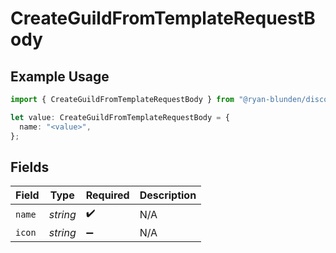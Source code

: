# CreateGuildFromTemplateRequestBody

## Example Usage

```typescript
import { CreateGuildFromTemplateRequestBody } from "@ryan-blunden/discord/models/operations";

let value: CreateGuildFromTemplateRequestBody = {
  name: "<value>",
};
```

## Fields

| Field              | Type               | Required           | Description        |
| ------------------ | ------------------ | ------------------ | ------------------ |
| `name`             | *string*           | :heavy_check_mark: | N/A                |
| `icon`             | *string*           | :heavy_minus_sign: | N/A                |